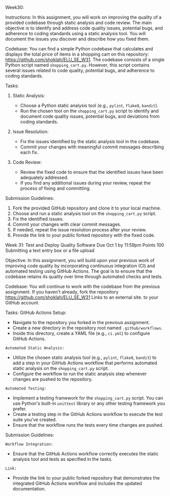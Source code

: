 Week30:

Instructions:
In this assignment, you will work on improving the quality of a provided codebase through static analysis and code review. The main objective is to identify and address code quality issues, potential bugs, and adherence to coding standards using a static analysis tool. You will document the issues you discover and describe how you fixed them.

Codebase:
You can find a simple Python codebase that calculates and displays the total price of items in a shopping cart on this repository: https://github.com/shoklah/ELU_SE_W31. The codebase consists of a single Python script named `shopping_cart.py`. However, this script contains several issues related to code quality, potential bugs, and adherence to coding standards.

Tasks:

1. Static Analysis:
   - Choose a Python static analysis tool (e.g., `pylint`, `flake8`, `bandit`).
   - Run the chosen tool on the `shopping_cart.py` script to identify and document code quality issues, potential bugs, and deviations from coding standards.

2. Issue Resolution:
   - Fix the issues identified by the static analysis tool in the codebase.
   - Commit your changes with meaningful commit messages describing each fix.

3. Code Review:
   - Review the fixed code to ensure that the identified issues have been adequately addressed.
   - If you find any additional issues during your review, repeat the process of fixing and committing.

Submission Guidelines:
1. Fork the provided GitHub repository and clone it to your local machine.
2. Choose and run a static analysis tool on the `shopping_cart.py` script.
3. Fix the identified issues.
4. Commit your changes with clear commit messages.
5. If needed, repeat the issue resolution process after your review.
6. Provide the link to your public forked repository with the fixed code.

Week 31: Test and Deploy Quality Software
Due Oct 1 by 11:59pm Points 100 Submitting a text entry box or a file upload

Objective:
In this assignment, you will build upon your previous work of improving code quality by incorporating continuous integration (CI) and automated testing using GitHub Actions. The goal is to ensure that the codebase retains its quality over time through automated checks and tests.

Codebase:
You will continue to work with the codebase from the previous assignment. If you haven't already, fork the repository https://github.com/shoklah/ELU_SE_W31
Links to an external site. to your GitHub account.

Tasks:
    GitHub Actions Setup:
   - Navigate to the repository you forked in the previous assignment.
   - Create a new directory in the repository root named `.github/workflows`.
   - Inside this directory, create a YAML file (e.g., `ci.yml`) to configure GitHub Actions.

    Automated Static Analysis:
   - Utilize the chosen static analysis tool (e.g., `pylint`, `flake8`, `bandit`) to add a step in your GitHub Actions workflow that performs automated static analysis on the `shopping_cart.py` script.
   - Configure the workflow to run the static analysis step whenever changes are pushed to the repository.

    Automated Testing:
   - Implement a testing framework for the `shopping_cart.py` script. You can use Python's built-in `unittest` library or any other testing framework you prefer.
   - Create a testing step in the GitHub Actions workflow to execute the test suite you've created.
   - Ensure that the workflow runs the tests every time changes are pushed.

Submission Guidelines:

    Workflow Integration:
   - Ensure that the GitHub Actions workflow correctly executes the static analysis tool and tests as specified in the tasks.

    Link:
   - Provide the link to your public forked repository that demonstrates the integrated GitHub Actions workflow and includes the updated documentation.



